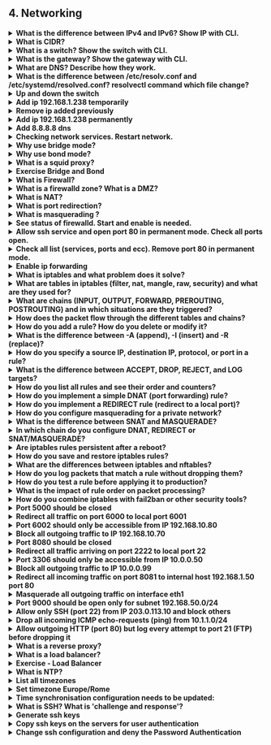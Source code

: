 ## 4. Networking

<details>
<summary><strong>What is the difference between IPv4 and IPv6? Show IP with CLI.</strong></summary>

IPv4 uses 32‑bit addresses and provides about 4.3 billion unique addresses.
IPv6 uses 128‑bit addresses and provides a vastly larger address space, along with improvements such as built‑in security (IPsec) and more efficient routing.

```bash
ip -c a
```
</details>

<details>
<summary><strong>What is CIDR?</strong></summary>

CIDR (Classless Inter‑Domain Routing) is a method of allocating IP addresses and routing them using a prefix and subnet mask (for example, 192.168.1.0/24).
</details>

<details>
<summary><strong>What is a switch? Show the switch with CLI.</strong></summary>

A switch is a network device that connects devices within the same network and forwards data only to the destination device.

```bash
ip link
```
</details>

<details>
<summary><strong>What is the gateway? Show the gateway with CLI.</strong></summary>

A gateway is a network device (often a router) that routes traffic from a local network to external networks, such as the internet.
 
```bash
ip route or route -n
```
</details>

<details>
<summary><strong>What are DNS? Describe how they work.</strong></summary>

DNS (Domain Name System) translates human-readable domain names (like www.example.com) into IP addresses that computers use to communicate. When you access a website, your system queries a DNS server, which returns the corresponding IP address.
</details>

<details>
<summary><strong>What is the difference between /etc/resolv.conf and /etc/systemd/resolved.conf? resolvectl command which file change?</strong></summary>

/etc/resolv.conf is the traditional (old) file where DNS resolver settings (nameservers, search domains) are stored. On systems not using systemd‑resolved, you edit this file directly. On systems where systemd‑resolved is active, this file is usually autogenerated and should not be modified manually.

Check:
```bash
systemctl is-active systemd-resolved
ls -l /etc/resolv.conf   # is there symlink?
```

/etc/systemd/resolved.conf is the configuration file for systemd‑resolved, which manages DNS resolution on modern Linux systems. When systemd‑resolved is active, DNS servers should be configured here (or in drop‑in files under /etc/systemd/resolved.conf.d/) instead of editing /etc/resolv.conf directly.

When using systemd‑resolved, the resolvectl (or systemd‑resolve) command changes the settings handled by systemd‑resolved and does not directly edit /etc/resolv.conf.
</details>

<details>
<summary><strong>Up and down the switch</strong></summary>

```bash
ip link help
ip link set ens33 up
ip link set ens33 down
```
</details>

<details>
<summary><strong>Add ip 192.168.1.238 temporarily</strong></summary>

```bash
ip addr add 192.168.1.238/24 dev ens33
```
</details>

<details>
<summary><strong>Remove ip added previously</strong></summary>

```bash
ip addr del 192.168.1.10/24 dev ens33
```
</details>

<details>
<summary><strong>Add ip 192.168.1.238 permanently</strong></summary>

```bash
sudo cp /usr/share/doc/netplan/examples/static_multiaddress.yaml /etc/netplan/
cd /etc/netplan
mv static_multiaddress.yaml   01_static_multiaddress.yaml
mv 01-network-manager-all.yaml 99-network-manager-all.yaml
vim 01_static_multiaddress.yaml
```

```yaml
network:
  version: 2
  renderer: networkd
  ethernets:
    ens33: # change with your interface
     addresses:
       - 192.168.1.155/24  # change with your primary ip
       - 192.168.1.120/24 # change with your secondary ip
     routes:
       - to: default
         via: 192.168.1.1  # change with your gateway ip
```

```bash
sudo netplan get
sudo netplan try
sudo netplan apply
```
</details>

<details>
<summary><strong>Add 8.8.8.8 dns</strong></summary>

```bash
systemctl is-active systemd-resolved
ls -l /etc/resolv.conf   # is there symlink? 

vi /etc/systemd/resolved.conf
DNS=8.8.8.8
resolvectl dns
dig localhost or 127.0.0.1 # or localhost's ip
```
</details>

<details>
<summary><strong>Checking network services. Restart network.</strong></summary>

```bash
systemctl status systemd-networkd
systemctl restart systemd-networkd
ping 8.8.8.8
traceroute 8.8.8.8
```
</details>

<details>
<summary><strong>Why use bridge mode?</strong></summary>

In bridge mode, a VM or container is attached to a virtual bridge that is itself connected to the physical network interface.
From the perspective of the external network, the VM or container appears as if it were a separate physical machine: it gets its own IP address from the LAN (usually via DHCP) and can communicate directly with other hosts.

Why it's useful:
The VM or container behaves like a normal host on the LAN.

It can be reached by other devices without additional NAT or port forwarding.

Practical example (VM):
In KVM/libvirt you can create a bridge br0 bound to your physical interface (e.g., eth0) and attach the VM's network interface to br0.
Inside the VM, running ip addr will show an IP in the same subnet as other hosts on your network.

Practical example (container):
In Docker, the default network type is bridge, where containers get private IPs and NAT to the outside.
You can also create a custom bridge network:
```bash
docker network create -d bridge mybridge
docker run --network mybridge ...
```

All containers attached to mybridge can communicate with each other as if they were on the same virtual LAN.
</details>

<details>
<summary><strong>Why use bond mode?</strong></summary>

Bond mode (also called link aggregation) lets you combine two or more physical network interfaces into a single logical interface.
The goals can be:
Increased bandwidth (e.g., two 1 Gbps NICs → up to 2 Gbps, depending on configuration and switch support).

Redundancy/failover: if one interface fails, the other keeps the connection alive without downtime.

Why it's useful:
Higher network availability (high availability).

Potentially higher throughput when supported by the switch and proper mode (e.g., LACP).

Practical example:
On a Linux server with two NICs (eth0 and eth1), you can configure a bond bond0 in 802.3ad (LACP) mode:
```
auto bond0
iface bond0 inet static
  address 192.168.1.50
  netmask 255.255.255.0
  bond-mode 802.3ad
  bond-miimon 100
  bond-slaves eth0 eth1
```

The server will use bond0 as a single interface, and if one NIC goes down, the other continues to serve traffic.
</details>

<details>
<summary><strong>What is a squid proxy?</strong></summary>

Squid is a caching and forwarding HTTP proxy server. It reduces bandwidth usage and improves response times by caching frequently accessed web content and can also be used to filter or control web access.
</details>

<details>
<summary><strong>Exercise Bridge and Bond</strong></summary>

We have two different network scenarios. Read carefully and decide which network configuration you would use in each case. Draw your solution with app.diagrams.net first, then configure it on the VMs.

**Scenario 1**
You have 4 servers.

Each server will run multiple virtual machines that must communicate with the physical LAN without NAT.

What kind of network configuration will you apply on these servers?
 (Hint: think about Layer‑2 forwarding and connecting VMs directly to the LAN.)

**Scenario 2**
You have 4 other servers.

Each server has two physical NICs connected to the same switch.

The goal is to increase link redundancy and failover support, and possibly increase bandwidth.

What kind of network configuration will you apply on these servers?
 (Hint: think about combining multiple interfaces for resilience.)

**Tasks**
For each scenario, choose the correct configuration (bridge or bond) and explain why.
Use https://app.diagrams.net/ to draw the network topology for each scenario.
Configure the chosen mode on your VMs.
</details>

<details>
<summary><strong>What is Firewall?</strong></summary>

A firewall is a system or software that controls incoming and outgoing network traffic based on predefined security rules. It acts as a barrier between a trusted internal network and untrusted external networks (such as the internet), allowing or blocking traffic depending on the rules configured.
</details>

<details>
<summary><strong>What is a firewalld zone? What is a DMZ?</strong></summary>

A firewalld zone is a set of predefined firewall rules applied based on interface or source address (e.g., public, internal, trusted).

A DMZ (demilitarized zone) is a network segment where services accessible from outside are placed, with limited access to the internal network.
</details>

<details>
<summary><strong>What is NAT?</strong></summary>

NAT (Network Address Translation) is a method that modifies network address information in packet headers while in transit, enabling multiple devices on a private network to share a single public IP address
</details>

<details>
<summary><strong>What is port redirection?</strong></summary>

Port redirection (also called port forwarding) is the process of forwarding traffic from one port to another, often from an external port on a firewall or router to an internal port on a specific host. For example, redirecting traffic from port 80 on a public interface to port 8080 on a local server.
</details>

<details>
<summary><strong>What is masquerading ?</strong></summary>

Masquerading is a type of NAT commonly used when the gateway's public IP address can change, for example on a dynamic internet connection.
With masquerading, the source IP address of outgoing packets is replaced with the current public IP of the gateway.
The gateway also tracks each connection, so when the response packets come back, it knows which internal device they belong to and forwards them correctly.
</details>

<details>
<summary><strong>See status of firewalld. Start and enable is needed.</strong></summary>

```bash
systemctl status firewalld
systemctl start firewalld
systemctl enable --now firewalld
```
</details>

<details>
<summary><strong>Allow ssh service and open port 80 in permanent mode. Check all ports open.</strong></summary>

```bash
firewall-cmd --add-service=ssh --permanent
firewall-cmd --reload
firewall-cmd --add-port=80/tcp --permanent
firewall-cmd --reload
firewall-cmd --list-ports
```
</details>

<details>
<summary><strong>Check all list (services, ports and ecc). Remove port 80 in permanent mode.</strong></summary>

```bash
firewall-cmd --list-all
firewall-cmd --remove-port=80/tcp --permanent
firewall-cmd --reload
firewall-cmd --list-ports
```
</details>

<details>
<summary><strong>Enable ip forwarding</strong></summary>

```bash
echo 'net.ipv4.ip_forward = 1' > /etc/sysctl.d/net_ipv_.ip_forward.conf
sysctl -p /etc/sysctl.d/net_ipv_.ip_forward.conf
sysctl -a | grep ip_forward
```
</details>

<details>
<summary><strong>What is iptables and what problem does it solve?</strong></summary>

iptables is a userspace utility to configure the Linux kernel firewall.
It filters network packets, performs NAT, and controls network traffic flow by applying rules in different tables and chains.
</details>

<details>
<summary><strong>What are tables in iptables (filter, nat, mangle, raw, security) and what are they used for?</strong></summary>

**filter**: Default table, used for packet filtering (ACCEPT, DROP, etc.).

**nat**: Used for network address translation (SNAT, DNAT, MASQUERADE, REDIRECT).

**mangle**: Used for specialized packet alteration (marking packets, changing TOS).

**raw**: Used to configure packets exempt from connection tracking.

**security**: Used for mandatory access control systems (SELinux, AppArmor).
</details>

<details>
<summary><strong>What are chains (INPUT, OUTPUT, FORWARD, PREROUTING, POSTROUTING) and in which situations are they triggered?</strong></summary>

**INPUT**: For packets destined to the local system.

**OUTPUT**: For packets generated by the local system.

**FORWARD**: For packets routed through the system (from one interface to another).

**PREROUTING**: Alters packets as soon as they arrive (before routing). Used in nat for DNAT or REDIRECT.

**POSTROUTING**: Alters packets before they leave the system (after routing). Used in nat for SNAT or MASQUERADE.
</details>

<details>
<summary><strong>How does the packet flow through the different tables and chains?</strong></summary>

A packet arriving from the network first hits PREROUTING (raw → mangle → nat), then gets routed:
If destined locally → goes to INPUT (mangle → filter).

If forwarded → goes to FORWARD (mangle → filter).

Locally generated packets go through OUTPUT (raw → mangle → nat → filter).
 Finally, all outgoing packets pass POSTROUTING (mangle → nat).

Important: PREROUTING and POSTROUTING rules are in the nat table.
They are not visible with iptables -L -n (which shows only the filter table).
To see them, use:
```bash
iptables -t nat -L -n
```
</details>

<details>
<summary><strong>How do you add a rule? How do you delete or modify it?</strong></summary>

Add: 
```bash
iptables -A INPUT -p tcp --dport 22 -j ACCEPT
```

Delete: 
```bash
iptables -D INPUT -p tcp --dport 22 -j ACCEPT
```

Insert at position: 
```bash
iptables -I INPUT 1 -p tcp --dport 22 -j ACCEPT
```
</details>

<details>
<summary><strong>What is the difference between -A (append), -I (insert) and -R (replace)?</strong></summary>

**-A**: Appends a rule at the end of the chain.

**-I**: Inserts a rule at a specific position (default position 1).

**-R**: Replaces an existing rule at a given position.
</details>

<details>
<summary><strong>How do you specify a source IP, destination IP, protocol, or port in a rule?</strong></summary>

Example:
```bash
iptables -A INPUT -p tcp -s 192.168.1.10 --dport 80 -j ACCEPT
```
Here: -s = source IP, --dport = destination port, -p = protocol.
</details>

<details>
<summary><strong>What is the difference between ACCEPT, DROP, REJECT, and LOG targets?</strong></summary>

**ACCEPT**: Allow the packet.

**DROP**: Silently discard the packet.

**REJECT**: Discard and send an error response (e.g., ICMP unreachable or TCP reset).

**LOG**: Log the packet but continue processing the chain.
</details>

<details>
<summary><strong>How do you list all rules and see their order and counters?</strong></summary>

```bash
iptables -L -v -n (filter table)
iptables -t nat -L -v -n (nat table)
```
</details>

<details>
<summary><strong>How do you implement a simple DNAT (port forwarding) rule?</strong></summary>

Forward external port 8080 to internal 192.168.1.100:80:
```bash
iptables -t nat -A PREROUTING -p tcp --dport 8080 -j DNAT --to-destination 192.168.1.100:80
```
Enable forwarding and allow in the FORWARD chain.
</details>

<details>
<summary><strong>How do you implement a REDIRECT rule (redirect to a local port)?</strong></summary>

Redirect all TCP traffic on port 6000 to local port 6001:
```bash
iptables -t nat -A PREROUTING -p tcp --dport 6000 -j REDIRECT --to-port 6001
```
</details>

<details>
<summary><strong>How do you configure masquerading for a private network?</strong></summary>

Example (assuming eth0 is WAN):
```bash
iptables -t nat -A POSTROUTING -o eth0 -j MASQUERADE
```
</details>

<details>
<summary><strong>What is the difference between SNAT and MASQUERADE?</strong></summary>

**SNAT**: Static source NAT, used with a known fixed public IP.

**MASQUERADE**: Dynamic source NAT, used when the public IP is dynamic (common on home connections).
</details>

<details>
<summary><strong>In which chain do you configure DNAT, REDIRECT or SNAT/MASQUERADE?</strong></summary>

**DNAT and REDIRECT**: in PREROUTING (nat table).

**SNAT/MASQUERADE**: in POSTROUTING (nat table).
</details>

<details>
<summary><strong>Are iptables rules persistent after a reboot?</strong></summary>

No, by default they are not persistent. You must save them with iptables-save and restore with iptables-restore, or use netfilter-persistent or distribution-specific mechanisms.
</details>

<details>
<summary><strong>How do you save and restore iptables rules?</strong></summary>

Save: 
```bash
iptables-save > /etc/iptables/rules.v4
```

Restore: 
```bash
iptables-restore < /etc/iptables/rules.v4
```
</details>

<details>
<summary><strong>What are the differences between iptables and nftables?</strong></summary>

nftables is the newer, unified packet filtering framework, replacing multiple tools (iptables, ip6tables, arptables, ebtables).
It has better performance, simpler syntax, and more features.
</details>

<details>
<summary><strong>How do you log packets that match a rule without dropping them?</strong></summary>

```bash
iptables -A INPUT -p tcp --dport 22 -j LOG --log-prefix "SSH attempt: "
```
</details>

<details>
<summary><strong>How do you test a rule before applying it to production?</strong></summary>

Apply it temporarily or in a test environment. You can also use iptables -C to check if a packet would match a rule.
</details>

<details>
<summary><strong>What is the impact of rule order on packet processing?</strong></summary>

Rules are evaluated in order within a chain. The first matching rule that decides a fate (ACCEPT/DROP/REJECT) stops further evaluation.
</details>

<details>
<summary><strong>How do you combine iptables with fail2ban or other security tools?</strong></summary>

fail2ban dynamically adds and removes iptables rules to block IPs showing malicious behavior (e.g., repeated failed logins).
</details>

<details>
<summary><strong>Port 5000 should be closed</strong></summary>

```bash
iptables -A INPUT -p tcp --dport 5000 -j DROP
```
</details>

<details>
<summary><strong>Redirect all traffic on port 6000 to local port 6001</strong></summary>

```bash
iptables -t nat -A PREROUTING -p tcp --dport 6000 -j REDIRECT --to-port 6001
```
</details>

<details>
<summary><strong>Port 6002 should only be accessible from IP 192.168.10.80</strong></summary>

```bash
iptables -A INPUT -p tcp --dport 6002 -s 192.168.10.80 -j ACCEPT
iptables -A INPUT -p tcp --dport 6002 -j DROP
```
</details>

<details>
<summary><strong>Block all outgoing traffic to IP 192.168.10.70</strong></summary>

```bash
iptables -A OUTPUT -d 192.168.10.70 -j DROP
```
</details>

<details>
<summary><strong>Port 8080 should be closed</strong></summary>

```bash
iptables -A INPUT -p tcp --dport 8080 -j DROP
```
</details>

<details>
<summary><strong>Redirect all traffic arriving on port 2222 to local port 22</strong></summary>

```bash
iptables -t nat -A PREROUTING -p tcp --dport 2222 -j REDIRECT --to-port 22
```
</details>

<details>
<summary><strong>Port 3306 should only be accessible from IP 10.0.0.50</strong></summary>

```bash
iptables -A INPUT -p tcp --dport 3306 -s 10.0.0.50 -j ACCEPT
iptables -A INPUT -p tcp --dport 3306 -j DROP
```
</details>

<details>
<summary><strong>Block all outgoing traffic to IP 10.0.0.99</strong></summary>

```bash
iptables -A OUTPUT -d 10.0.0.99 -j DROP
```
</details>

<details>
<summary><strong>Redirect all incoming traffic on port 8081 to internal host 192.168.1.50 port 80</strong></summary>

```bash
iptables -t nat -A PREROUTING -p tcp --dport 8081 -j DNAT --to-destination 192.168.1.50:80
iptables -A FORWARD -p tcp -d 192.168.1.50 --dport 80 -j ACCEPT
```
</details>

<details>
<summary><strong>Masquerade all outgoing traffic on interface eth1</strong></summary>

```bash
iptables -t nat -A POSTROUTING -o eth1 -j MASQUERADE
```
</details>

<details>
<summary><strong>Port 9000 should be open only for subnet 192.168.50.0/24</strong></summary>

```bash
iptables -A INPUT -p tcp --dport 9000 -s 192.168.50.0/24 -j ACCEPT
iptables -A INPUT -p tcp --dport 9000 -j DROP
```
</details>

<details>
<summary><strong>Allow only SSH (port 22) from IP 203.0.113.10 and block others</strong></summary>

```bash
iptables -A INPUT -p tcp --dport 22 -s 203.0.113.10 -j ACCEPT
iptables -A INPUT -p tcp --dport 22 -j DROP
```
</details>

<details>
<summary><strong>Drop all incoming ICMP echo-requests (ping) from 10.1.1.0/24</strong></summary>

```bash
iptables -A INPUT -p icmp --icmp-type echo-request -s 10.1.1.0/24 -j DROP
```
</details>

<details>
<summary><strong>Allow outgoing HTTP (port 80) but log every attempt to port 21 (FTP) before dropping it</strong></summary>

```bash
iptables -A OUTPUT -p tcp --dport 80 -j ACCEPT
iptables -A OUTPUT -p tcp --dport 21 -j LOG --log-prefix "FTP attempt: "
iptables -A OUTPUT -p tcp --dport 21 -j DROP
```
</details>

<details>
<summary><strong>What is a reverse proxy?</strong></summary>

A reverse proxy is a server that sits in front of one or more backend servers and forwards client requests to them. It hides the identity of the backend servers, can provide SSL termination, caching, compression, authentication, and can improve security by controlling access to the backend infrastructure.
</details>

<details>
<summary><strong>What is a load balancer?</strong></summary>

A load balancer is a system or device that distributes incoming network or application traffic across multiple servers. Its goal is to ensure no single server becomes overwhelmed, to improve responsiveness, increase availability, and provide fault tolerance.
</details>

<details>
<summary><strong>Exercise - Load Balancer</strong></summary>

Set up three backend web servers and one Nginx load balancer. Verify that requests are distributed across the backends.

**Environment**
Backend servers:
 192.168.1.101 (backend1)
 192.168.1.102 (backend2)
 192.168.1.103 (backend3)

Load balancer server:
 192.168.1.10

**Requirements**
Install and configure Apache on each backend with a unique page.

Install and configure Nginx on the load balancer as a reverse proxy with round‑robin load balancing.

Verify that requests to the load balancer are distributed to all backends.

**Steps**
1. Configure backend servers
On each backend:
```bash
sudo apt update
sudo apt install apache2 -y
```

Create a unique index page per backend, for example on backend1:
```bash
echo "<html><body><h1>This is backend1</h1></body></html>" | sudo tee /var/www/html/index.html
```
(Change the text on backend2 and backend3 accordingly.)
Restart Apache if necessary.

2. Configure the load balancer
On the load balancer server, install Nginx and configure it as a reverse proxy with round‑robin load balancing.
 Ensure that it proxies requests to all three backend servers.

3. Verification
Once configured, test by sending multiple HTTP requests to the load balancer and verify that responses are served alternately by backend1, backend2, and backend3.
</details>

<details>
<summary><strong>What is NTP?</strong></summary>

NTP (Network Time Protocol) is a protocol used to synchronize the clocks of computers and devices over a network. It ensures that all systems maintain accurate and consistent time, which is critical for logging, security, and time-sensitive operations.
</details>

<details>
<summary><strong>List all timezones</strong></summary>

```bash
timedatectl list-zones
```
</details>

<details>
<summary><strong>Set timezone Europe/Rome</strong></summary>

```bash
timedatectl set-timezone Europe/Rome
```
</details>

<details>
<summary><strong>Time synchronisation configuration needs to be updated:</strong></summary>

Set 0.pool.ntp.org and 1.pool.ntp.org as main NTP servers
Set ntp.ubuntu.com and 0.debian.pool.ntp.org as fallback NTP servers
The maximum poll interval should be 1000 seconds and the connection retry 20 seconds

```bash
vi /etc/systemd/timesyncd.conf
```

```ini
[Time]
NTP=0.pool.ntp.org 1.pool.ntp.org
FallbackNTP=ntp.ubuntu.com 0.debian.pool.ntp.org
#RootDistanceMaxSec=5
#PollIntervalMinSec=32
PollIntervalMaxSec=1000
```
</details>

<details>
<summary><strong>What is SSH? What is 'challenge and response'?</strong></summary>

SSH (Secure Shell) is a protocol used to securely access and manage remote systems over an unsecured network. It provides encrypted communication, authentication, and integrity checks, typically used for remote login (e.g., ssh user@host) and secure file transfers (scp, sftp).

Challenge and response is an authentication method where the server sends a challenge (such as a question, a code, or a cryptographic value) to the client, and the client must provide the correct response. The response often depends on a shared secret or a key. This mechanism is used to verify identity without directly transmitting passwords in clear text. For example, some multi-factor authentication systems or hardware tokens use challenge–response to enhance security.
</details>

<details>
<summary><strong>Generate ssh keys</strong></summary>

```bash
ssh-keygen
```
</details>

<details>
<summary><strong>Copy ssh keys on the servers for user authentication</strong></summary>

```bash
ssh-copy-id user@192.168.1.x
```
</details>

<details>
<summary><strong>Change ssh configuration and deny the Password Authentication</strong></summary>

```bash
vi /etc/ssh/ssh_config
PasswordAuthentication no
```
</details>